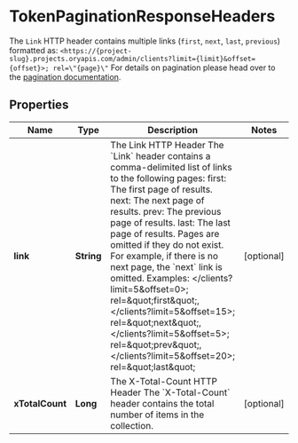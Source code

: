 

# TokenPaginationResponseHeaders

The `Link` HTTP header contains multiple links (`first`, `next`, `last`, `previous`) formatted as: `<https://{project-slug}.projects.oryapis.com/admin/clients?limit={limit}&offset={offset}>; rel=\"{page}\"`  For details on pagination please head over to the [pagination documentation](https://www.ory.sh/docs/ecosystem/api-design#pagination).

## Properties

| Name | Type | Description | Notes |
|------------ | ------------- | ------------- | -------------|
|**link** | **String** | The Link HTTP Header  The &#x60;Link&#x60; header contains a comma-delimited list of links to the following pages:  first: The first page of results. next: The next page of results. prev: The previous page of results. last: The last page of results.  Pages are omitted if they do not exist. For example, if there is no next page, the &#x60;next&#x60; link is omitted. Examples:  &lt;/clients?limit&#x3D;5&amp;offset&#x3D;0&gt;; rel&#x3D;\&quot;first\&quot;,&lt;/clients?limit&#x3D;5&amp;offset&#x3D;15&gt;; rel&#x3D;\&quot;next\&quot;,&lt;/clients?limit&#x3D;5&amp;offset&#x3D;5&gt;; rel&#x3D;\&quot;prev\&quot;,&lt;/clients?limit&#x3D;5&amp;offset&#x3D;20&gt;; rel&#x3D;\&quot;last\&quot; |  [optional] |
|**xTotalCount** | **Long** | The X-Total-Count HTTP Header  The &#x60;X-Total-Count&#x60; header contains the total number of items in the collection. |  [optional] |



